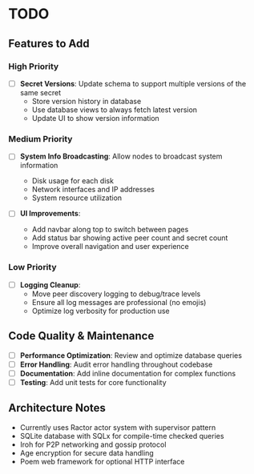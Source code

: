 # TODO

## Features to Add

### High Priority
- [ ] **Secret Versions**: Update schema to support multiple versions of the same secret
  - Store version history in database
  - Use database views to always fetch latest version
  - Update UI to show version information

### Medium Priority
- [ ] **System Info Broadcasting**: Allow nodes to broadcast system information
  - Disk usage for each disk
  - Network interfaces and IP addresses
  - System resource utilization

- [ ] **UI Improvements**:
  - Add navbar along top to switch between pages
  - Add status bar showing active peer count and secret count
  - Improve overall navigation and user experience

### Low Priority
- [ ] **Logging Cleanup**:
  - Move peer discovery logging to debug/trace levels
  - Ensure all log messages are professional (no emojis)
  - Optimize log verbosity for production use

## Code Quality & Maintenance
- [ ] **Performance Optimization**: Review and optimize database queries
- [ ] **Error Handling**: Audit error handling throughout codebase
- [ ] **Documentation**: Add inline documentation for complex functions
- [ ] **Testing**: Add unit tests for core functionality

## Architecture Notes
- Currently uses Ractor actor system with supervisor pattern
- SQLite database with SQLx for compile-time checked queries
- Iroh for P2P networking and gossip protocol
- Age encryption for secure data handling
- Poem web framework for optional HTTP interface
